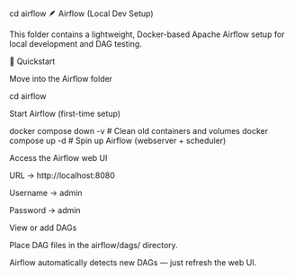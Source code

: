 cd airflow
🪶 Airflow (Local Dev Setup)

This folder contains a lightweight, Docker-based Apache Airflow setup for local development and DAG testing.

🚀 Quickstart

Move into the Airflow folder

cd airflow


Start Airflow (first-time setup)

docker compose down -v     # Clean old containers and volumes
docker compose up -d       # Spin up Airflow (webserver + scheduler)


Access the Airflow web UI

URL → http://localhost:8080

Username → admin

Password → admin

View or add DAGs

Place DAG files in the airflow/dags/ directory.

Airflow automatically detects new DAGs — just refresh the web UI.